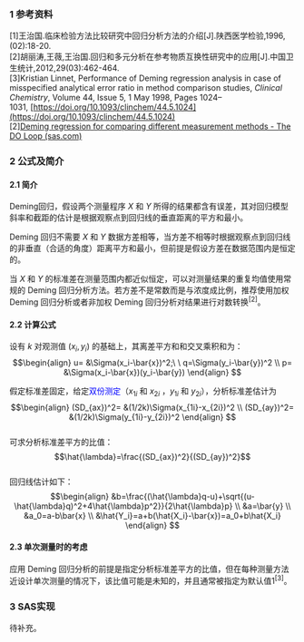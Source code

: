 
### 1 参考资料 
[1]王治国.临床检验方法比较研究中回归分析方法的介绍[J].陕西医学检验,1996,(02):18-20.  
[2]胡丽涛,王薇,王治国.回归和多元分析在参考物质互换性研究中的应用[J].中国卫生统计,2012,29(03):462-464.  
[3]Kristian Linnet, Performance of Deming regression analysis in case of misspecified analytical error ratio in method comparison studies, _Clinical Chemistry_, Volume 44, Issue 5, 1 May 1998, Pages 1024–1031, [https://doi.org/10.1093/clinchem/44.5.1024](https://doi.org/10.1093/clinchem/44.5.1024)  
\[2\][Deming regression for comparing different measurement methods - The DO Loop (sas.com)](https://blogs.sas.com/content/iml/2019/01/07/deming-regression-sas.html)  

### 2 公式及简介  
#### 2.1 简介  

Deming回归，假设两个测量程序 $X$ 和 $Y$ 所得的结果都含有误差，其对回归模型斜率和截距的估计是根据观察点到回归线的垂直距离的平方和最小。  

Deming 回归不需要 $X$ 和 $Y$ 数据方差相等，当方差不相等时根据观察点到回归线的非垂直（合适的角度）距离平方和最小，但前提是假设方差在数据范围内是恒定的。  

当 $X$ 和 $Y$ 的标准差在测量范围内都近似恒定，可以对测量结果的重复均值使用常规的 Deming 回归分析方法。若方差不是常数而是与浓度成比例，推荐使用加权 Deming 回归分析或者非加权 Deming 回归分析对结果进行对数转换<sup>[2]</sup>。  

#### 2.2 计算公式  

设有 $k$ 对观测值 $(x_i,y_i)$ 的基础上，其离差平方和和交叉乘积和为：  
$$\begin{align}
u= &\Sigma(x_i-\bar{x})^2;\ \ q=\Sigma(y_i-\bar{y})^2 \\
p= &\Sigma(x_i-\bar{x})(y_i-\bar{y})
\end{align}
$$  

假定标准差固定，给定<font color=blue>双份测定</font>（$x_{1i}$ 和 $x_{2i}$ ，$y_{1i}$ 和 $y_{2i}$），分析标准差估计为  
$$\begin{align}
(SD_{ax})^2= &(1/2k)\Sigma(x_{1i}-x_{2i})^2 \\
(SD_{ay})^2= &(1/2k)\Sigma(y_{1i}-y_{2i})^2
\end{align}
$$  
可求分析标准差平方的比值：  
$$\hat{\lambda}=\frac{(SD_{ax})^2}{(SD_{ay})^2}$$  
回归线估计如下：  
$$\begin{align}
&b=\frac{(\hat{\lambda}q-u)+\sqrt{(u-\hat{\lambda}q)^2+4\hat{\lambda}p^2}}{2\hat{\lambda}p}  \\
&a=\bar{y}  \\
&a_0=a-b\bar{x}  \\
&\hat{Y_i}=a+b(\hat{X_i}-\bar{x})=a_0+b\hat{X_i}
\end{align}
$$  
#### 2.3 单次测量时的考虑  

应用 Deming 回归分析的前提是指定分析标准差平方的比值，但在每种测量方法近设计单次测量的情况下，该比值可能是未知的，并且通常被指定为默认值1<sup>[3]</sup>。  

### 3 SAS实现  

待补充。